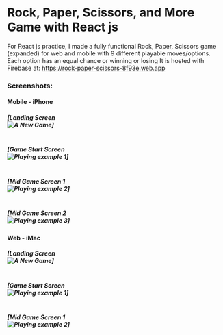 # Rock, Paper, Scissors, and More Game with React js

For React js practice, I made a fully functional Rock, Paper, Scissors game (expanded) for web and mobile with 9 different playable moves/options. Each option has an equal chance or winning or losing It is hosted with Firebase at: https://rock-paper-scissors-8f93e.web.app

### Screenshots:

#### Mobile - iPhone

##### [Landing Screen<br />![A New Game](https://i.imgur.com/XyxjsAM.png)]

##### <br />[Game Start Screen<br />![Playing example 1](https://i.imgur.com/aPYspyn.png)]

##### <br />[Mid Game Screen 1<br />![Playing example 2](https://i.imgur.com/IZKyw8q.png)]

##### <br />[Mid Game Screen 2<br />![Playing example 3](https://i.imgur.com/x7LOMaU.png)]

#### Web - iMac

##### [Landing Screen<br />![A New Game](https://i.imgur.com/WbFXSe6.png)]

##### <br />[Game Start Screen<br />![Playing example 1](https://i.imgur.com/zTKb4ro.png)]

##### <br />[Mid Game Screen 1<br />![Playing example 2](https://i.imgur.com/wp4Cafe.png)]

